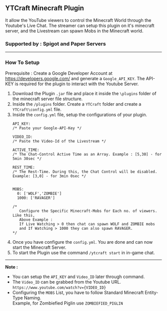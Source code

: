 ## YTCraft Minecraft Plugin
It allow the YouTube viewers to control the Minecraft World through the Youtube's Live Chat.
The streamer can setup this plugin on it's minecraft server, and the Livestream can spawn Mobs in the Minecraft world.

### Supported by : Spigot and Paper Servers
----
### How To Setup

Prerequisite : 
Create a Google Developer Account at https://developers.google.com/ and generate a `Google_API_KEY`.
The API-KEY is required for the plugin to interact with the Youtube Server.


1. Download the Plugin `.jar` file and place it inside the `\plugins` folder of the minecraft server file structure.
2. Inside the `/plugins` folder. Create a `YTCraft` folder and create a `YTCraft\config.yml` file.
3. Inside the `config.yml` file, setup the configurations of your plugin.
   ```
   API_KEY:
   /* Paste your Google-API-Key */

   VIDEO_ID:
   /* Paste the Video-Id of the Livestream */
   
   ACTIVE_TIME:
   /* The Chat-Control Active Time as an Array. Example : [5,30] - for 5min 30sec */
   
   REST_TIME:
   /* The Rest-Time. During this, the Chat Control will be disabled. Example: [3,0] - for 3min 0sec */

  
   MOBS:
     0: ['WOLF','ZOMBIE']
     1000: ['RAVAGER']

   /*
      Configure the Specific Minecraft-Mobs for Each no. of viewers. Like this, 
      Above Example :
      If Live Watching > 0 then chat can spawn WOLF and ZOMBIE mobs
      and If Watching > 1000 they can also spawn RAVAGER.
   */
   ```
  5. Once you have configure the `config.yml`. You are done and can now start the Minecraft Server.
  6. To start the Plugin use the command `/ytcraft start` in in-game chat.
---
**Note :**
   - You can setup the `API_KEY` and `Video_ID` later through command.
   - The `Video_ID` can be grabbed from the Youtube URL. `https://www.youtube.com/watch?v={VIDEO_ID}`
   - Configuring the `MOBS` List, you have to follow Standard Minecraft Entity-Type Naming.\
     Example, for Zombiefied Piglin use `ZOMBIEFIED_PIGLIN`
   
    
